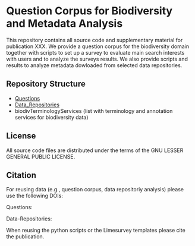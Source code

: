 # Question Corpus for Biodiversity and Metadata Analysis

This repository contains all source code and supplementary material for publication XXX. We provide a question corpus for the biodiversity domain together with scripts to set up a survey to evaluate main search interests with users and to analyze the surveys results. We also provide scripts and results to analyze metadata dowloaded from selected data repositories.

## Repository Structure

* [Questions] 
* [Data_Repositories] 
* biodivTerminologyServices (list with terminology and annotation services for biodiversity data)

[Questions]: https://github.com/fusion-jena/QuestionsMetadataBiodiv/tree/master/questions
[Data_Repositories]: https://github.com/fusion-jena/QuestionsMetadataBiodiv/tree/master/data_repositories


## License
All source code files are distributed under the terms of the GNU LESSER GENERAL PUBLIC LICENSE.

## Citation
For reusing data (e.g., question corpus, data repositoriy analysis) please use the following DOIs:

Questions: 

Data-Repositories:

When reusing the python scripts or the Limesurvey templates please cite the publication.